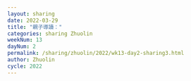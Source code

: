 ```yaml
---
layout: sharing
date: 2022-03-29
title: "親子導讀："
categories: sharing Zhuolin
weekNum: 13
dayNum: 2
permalink: /sharing/zhuolin/2022/wk13-day2-sharing3.html
author: Zhuolin
cycle: 2022
---
```

